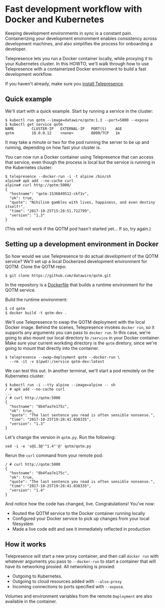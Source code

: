 # Fast development workflow with Docker and Kubernetes

Keeping development environments in sync is a constant pain. Containerizing your development environment enables consistency across development machines, and also simplifies the process for onboarding a developer.

Telepresence lets you run a Docker container locally, while proxying it to your Kubernetes cluster. In this HOWTO, we'll walk through how to use Telepresence with a containerized Docker environment to build a fast development workflow.

If you haven't already, make sure you [install Telepresence](reference/install).

## Quick example

We'll start with a quick example. Start by running a service in the cluster:

```console
$ kubectl run qotm --image=datawire/qotm:1.3 --port=5000 --expose
$ kubectl get service qotm
NAME        CLUSTER-IP   EXTERNAL-IP   PORT(S)    AGE
qotm        10.0.0.12    <none>        8000/TCP   1m
```

It may take a minute or two for the pod running the server to be up and running, depending on how fast your cluster is.

You can now run a Docker container using Telepresence that can access that service, even though the process is local but the service is running in the Kubernetes cluster:

```console
$ telepresence --docker-run -i -t alpine /bin/sh
alpine# apk add --no-cache curl
alpine# curl http://qotm:5000/
{
  "hostname": "qotm-1536849512-ckf1v",
  "ok": true,
  "quote": "Nihilism gambles with lives, happiness, and even destiny itself!",
  "time": "2017-10-25T15:28:51.712799",
  "version": "1.3"
}
```

(This will not work if the QOTM pod hasn't started yet... If so, try again.)

## Setting up a development environment in Docker

So how would we use Telepresence to do actual *development* of the QOTM service? We'll set up a local Dockerized development environment for QOTM. Clone the QOTM repo:

```
$ git clone https://github.com/datawire/qotm.git
```

In the repository is a [Dockerfile](https://github.com/datawire/qotm/blob/master/Dockerfile) that builds a runtime environment for the QOTM service.

Build the runtime environment:

```
$ cd qotm
$ docker build -t qotm-dev .
```

We'll use Telepresence to swap the QOTM deployment with the local Docker image. Behind the scenes, Telepresence invokes `docker run`, so it supports any arguments you can pass to `docker run`. In this case, we're going to also mount our local directory to `/service` in your Docker container. Make sure your current workding directory is the `qotm` diretory, since we're going to mount that directly into the container.

```
$ telepresence --swap-deployment qotm --docker-run \
  --rm -it -v $(pwd):/service qotm-dev:latest
```

We can test this out. In another terminal, we'll start a pod remotely on the Kubernetes cluster.

```
$ kubectl run -i --tty alpine --image=alpine -- sh
/ # apk add --no-cache curl
...
/ # curl http://qotm:5000
{
  "hostname": "8b4faa7e175c",
  "ok": true,
  "quote": "The last sentence you read is often sensible nonsense.",
  "time": "2017-10-25T19:28:41.038335",
  "version": "1.3"
}

```

Let's change the version in `qotm.py`. Run the following:

```
sed -i -e 's@1.3@'"1.4"'@' qotm/qotm.py
```

Rerun the `curl` command from your remote pod:

```
/ # curl http://qotm:5000
{
  "hostname": "8b4faa7e175c",
  "ok": true,
  "quote": "The last sentence you read is often sensible nonsense.",
  "time": "2017-10-25T19:28:41.038335",
  "version": "1.4"
}
```

And notice how the code has changed, live. Congratulations! You've now:

* Routed the QOTM service to the Docker container running locally
* Configured your Docker service to pick up changes from your local filesystem
* Made a live code edit and see it immediately reflected in production

## How it works

Telepresence will start a new proxy container, and then call `docker run` with whatever arguments you pass to `--docker-run` to start a container that will have its networking proxied. All networking is proxied:

* Outgoing to Kubernetes.
* Outgoing to cloud resources added with `--also-proxy`
* Incoming connections to ports specified with `--expose`.

Volumes and environment variables from the remote `Deployment` are also available in the container.
